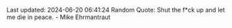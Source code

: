 Last updated: 2024-06-20 06:41:24
Random Quote: Shut the f*ck up and let me die in peace. - Mike Ehrmantraut